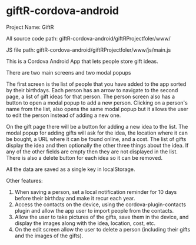 # giftR-cordova-android

Project Name: GiftR

All source code path: giftR-cordova-android/giftRProjectfoler/www/

JS file path: giftR-cordova-android/giftRProjectfoler/www/js/main.js

This is a Cordova Android App that lets people store gift ideas.

There are two main screens and two modal popups

The first screen is the list of people that you have added to the app sorted by their birthdays. Each person has an arrow to navigate to the second page, a list of gift ideas for that person. The person screen also has a button to open a modal popup to add a new person. Clicking on a person's name from the list, also opens the same modal popup but it allows the user to edit the person instead of adding a new one.

On the gift page there will be a button for adding a new idea to the list. The modal popup for adding gifts will ask for the idea, the location where it can be bought, a URL where it can be found online, and a cost. The list of gifts display the idea and then optionally the other three things about the idea. If any of the other fields are empty then they are not displayed in the list. There is also a delete button for each idea so it can be removed.

All the data are saved as a single key in localStorage.

Other features:

1. When saving a person, set a local notification reminder for 10 days before their birthday and make it recur each year.
2. Access the contacts on the device, using the cordova-plugin-contacts plugin and allow the app user to import people from the contacts.
3. Allow the user to take pictures of the gifts, save them in the device, and display the images along with the idea, location, cost, etc.
4. On the edit screen allow the user to delete a person (including their gifts and the images of the gifts).
